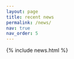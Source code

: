 ```yaml
---
layout: page
title: recent news
permalink: /news/ 
nav: true
nav_order: 5
---
```


{% include news.html %}
